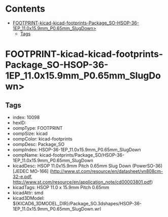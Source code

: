 



Contents
========

* [FOOTPRINT-kicad-kicad-footprints-Package_SO-HSOP-36-1EP_11.0x15.9mm_P0.65mm_SlugDown>](#footprint-kicad-kicad-footprints-package_so-hsop-36-1ep_110x159mm_p065mm_slugdown)
	* [Tags](#tags)

# FOOTPRINT-kicad-kicad-footprints-Package_SO-HSOP-36-1EP_11.0x15.9mm_P0.65mm_SlugDown>

## Tags

- index: 10098
- hexID: 
- oompType: FOOTPRINT
- oompSize: kicad
- oompColor: kicad-footprints
- oompDesc: Package_SO
- oompIndex: HSOP-36-1EP_11.0x15.9mm_P0.65mm_SlugDown
- oompName: kicad-footprints/Package_SO/HSOP-36-1EP_11.0x15.9mm_P0.65mm_SlugDown
- kicadDesc: HSOP 11.0x15.9mm Pitch 0.65mm Slug Down (PowerSO-36) [JEDEC MO-166] (http://www.st.com/resource/en/datasheet/vn808cm-32-e.pdf, http://www.st.com/resource/en/application_note/cd00003801.pdf)
- kicadTags: HSOP 11.0 x 15.9mm Pitch 0.65mm
- kicadAttr: smd
- kicad3DModel: ${KICAD6_3DMODEL_DIR}/Package_SO.3dshapes/HSOP-36-1EP_11.0x15.9mm_P0.65mm_SlugDown.wrl
